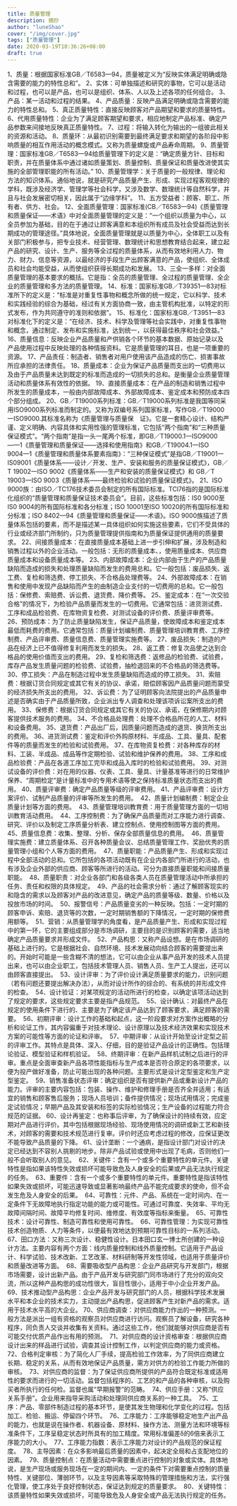 ```yaml
---
title: 质量管理
description: 摘抄
author: "luneShao"
cover: "/img/cover.jpg"
tags: ["质量管理"]
date: 2020-03-19T10:36:26+08:00
draft: true
---
```

1、质量：根据国家标准GB／T6583—94，质量被定义为“反映实体满足明确或隐含需要的能力的特性总和”。
2、实体：可单独描述和研究的事物，它可以是活动和过程，也可以是产品，也可以是组织、体系、人以及上述各项的任何组合。
3、产品：某一活动和过程的结果。
4、产品质量：反映产品满足明确或隐含需要的能力的特性总和。
5、真正质量特性：直接反映顾客对产品期望和要求的质量特性。
6、代用质量特性：企业为了满足顾客期望和要求，相应地制定产品标准、确定产品参数来间接地反映真正质量特性。
7、过程：将输入转化为输出的一组彼此相关的资源和活动。
8、质量环：从最初识别需要到最终满足要求和期望的各阶段中影响质量的相互作用活动的概念模式。又称为质量螺旋或产品寿命周期。
9、质量管理：国家标准GB／T6583—94给质量管理下的定义是：“确定质量方针、目标和职责，并在质量体系中通过诸如质量策划、质量控制、质量保证和质量改进使其实施的全部管理职能的所有活动。”
10、质量管理学：关于质量的一般规律、理论和方法的知识体系。通俗地说，就是研究产品质量产生、形成、实现过程客观规律的学科，既涉及经济学、管理学等社会科学，又涉及数学、数理统计等自然科学，并且与社会发展密切相关，因此属于“边缘学科”。
11、五方受益者：顾客、职工、所有者、供方、社会。
12、全面质量管理：国家标准(CB／T6583—94)《质量管理和质量保证——术语》中对全面质量管理的定义是：“一个组织以质量为中心，以全员参加为基础，目的在于通过让顾客满意和本组织所有成员及社会受益而达到长期成功的管理途径。”具体地说，全面质量管理就是以质量为中心，全体职工以及有关部门积极参与，把专业技术、经营管理、数理统计和思想教育结合起来，建立起产品的研究、设计、生产、服务等全过程的质量体系，从而有效地利用人力、物力、财力、信息等资源，以最经济的手段生产出顾客满意的产品，使组织、全体成员和社会均能受益，从而使组织获得长期成功和发展。
13、三全一多样：对全面质量管理的基本要求的概括。它是指：全员的质量管理、全过程的质量管理、全企业的质量管理和多方法的质量管理。
14、标准：国家标准GB／T39351—83对标准所下的定义是：“标准是对重复性事物和概念所做的统一规定，它以科学、技术和实践经验的综合为基础，经过有关方面协商一致，由主管机构批准，以特定的形式发布，作为共同遵守的准则和依据”。
15、标准化：国家标准GB／T3951—83对标准化下的定义是：“在经济、技术、科学及管理等社会实践中，对重复性事物和概念，通过制定、发布和实施标准，达到统一，以获得最佳秩序和社会效益。”
16、质量信息：反映企业产品质量和产供销各个环节的基本数据、原始记录以及产品使用过程中反映处理的各种情报资料。它是质量管理的耳目，也是一项重要的资源。
17、产品责任：制造者、销售者对用户使用该产品造成的伤亡、损害事故所应承担的法律责任。
18、质量成本：企业为保证产品质量而支出的一切费用以及由于产品质量未达到既定的标准而造成的一切损失的总和。是衡量企业质量管理活动和质量体系有效性的依据。
19、直接质量成本：在产品的制造和销售过程中所发生的质量成本，一般由内部故障成本、外部故障成本、鉴定成本和预防成本四个部分组成。
20、GB／T19000系列标准：GB／T19000系列标准是我国等同采用ISO9000系列标准而制定的。又称为双编号系列国家标准，写作GB／T19000一ISO9000.其标准名称为《质量管理与质量保　证》。它是一套精心设计、结构严谨、定义明确、内容具体和实用性强的管理标准，它包括“两个指南”和“三种质量保证模式”。“两个指南”是指一头一尾两个标准，即GB／T19000.1一ISO9000——1《质量管理和质量保证——选择和使用指南》和GB／T19004.1一ISO　9004—1《质量管理和质量体系要素指南》：“三种保证模式”是指GB／T19001一IS09001《质量体系——设计／开发、生产、安装和服务的质量保证模式》，GB／ T 19002一ISO 9002《质量体系——生产和安装的质量保证模式》和 GB／T 19003一ISO 9003《质量体系——最终检验和试验的质量保证模式》。
21、ISO 9000族：由ISO／TC176技术委员会制定的所有国际标准。TCl76指的是国际标准化组织的“质量管理和质量保证技术委员会”。目前，这些标准包括：IS0 9000至IS0 9004的所有国际标准和各分标准；ISO 10001至ISO 10020的所有国际标准和分标准；ISO 8402—94《质量管理和质量保证——术语》。ISO 9000族描述了质量体系包括的要素，而不是描述某一具体组织如何实施这些要素，它们不受具体的行业或经济部门所制约，只为质量管理提供指南和为质量保证提供通用的质量要求。
22、间接质量成本：在直接质量成本基础上进一步引伸和扩展，涉及制造和销售过程以外的企业活动。一般包括：无形的质量成本、，使用质量成本、供应商质量成本和设备质量成本等。
23、内部故障成本：企业内部由于生产的产品质量缺陷而造成的损失和处理质量缺陷而发生的费用总和。它一般包括：废品损失、返工费、复检和筛选费、停工损失、不合格品处理费等。
24、外部故障成本：在销售和使用中发现产品缺陷而产生的由制造企业支付的一切费用的总和。它一般包括：保修费、索赔费、诉讼费、退货费、降价费等。
25、鉴定成本：在“一次交验合格”的情况下，为检验产品质量而发生的一切费用。它通常包括：进货测试费、工序和成品检验费、在库物资复检费、对测试设备的评价费、质量评审费等。
26、预防成本：为了防止质量缺陷发生，保证产品质量，使故障成本和鉴定成本最低而耗费的费用。它通常包括：质量计划编制费、质量管理培训教育费、工序控制费、产品评审费、质量信息费、质量管理实施费等。
27、废品损失：制造的产品在经济上已不值得修复利用而发生的损失。
28、返工费：修复次品使之达到合格品的使用价值而支出的费用。
29、复检和筛选费：返修品的检验费、试验费，库存产品发生质量问题的检验费、试验费，抽检退回来的不合格品的筛选费等。
30、停工损失：产品在制造过程中发生质量缺陷而造成的停工损失。
31、索赔费：根据订货合同规定或其它有关的协议、承诺，赔偿顾客因产品质量问题而蒙受的经济损失所支出的费用。
32、诉讼费：为了证明顾客向法院提出的产品质量申述是否确实由于产品质量所致，企业派出专人调查和处理该项诉讼案所支出的费用。
33、保修费：根据订货合同规定或其它有关的协议、承诺，在保修期内对顾客提供技术服务的费用。
34、不合格品处理费：处理不合格品所花的人工、材料和设备费用。
35、退货费：产品出厂后，因质量问题而造成的退货、换货所支出的费用。
36、进货测试费：鉴定和评价外购原材料、半成品、工具、量具、配套件等的质量而发生的检验和试验费用。
37、在库物资复检费：对各种库存的材料、工装、半成品、成品等作定期检验、试验和维护保养的费用。
38、工序和成品检验费：产品在各道工序加工完毕和成品入库时的检验和试验费用。
39、对测试设备的评价费：对在用的仪器、仪表、工具、量具、计量基准等进行的日常维护保养、“周期检定”是计量标准中的专用术语等使之保持标准质量状态而支出的费用。
40、质量评审费：确定产品质量等级的评审费用。
41、产品评审费：设计方案评价、试制产品质量的评审等所发生的费用。 
42、质量计划编制费：制定企业质量计划等方面的费用。 
43、质量管理培训教育费：用于质量管理方面的一切培训教育活动费用。 
44、工序控制费：为了确保产品质量而对工序能力进行调查、研究、评价以及制定工序质量分析表、建立控制点、使用控制图等方面的费用。 
45、质量信息费：收集、整理、分析、保存全部质量信息的费用。 
46、质量管理实施费：建立质量体系、召开各种质量会议、总结质量管理工作、奖励优秀的质量管理小组和个人等方面的费用。 
47、质量职能：产品质量产生、形成和实现过程中全部活动的总和。它所包括的各项活动既有在企业内各部门所进行的活动，也有涉及企业外部的供应商、顾客等所进行的活动。可分为直接质量职能和间接质量职能。 
48、质量职责：对企业各部门和各级各类人员在质量管理活动中所承担的任务、责任和权限的具体规定。 
49、产品的社会需求分析：通过了解顾客现实的和隐含的需求以及顾客对产品的改进意见，确定产品的质量等级、数量、价格以及投放市场的时间。 
50、报警信号：产品质量变劣的一种反映。包括：一定时期的顾客申诉、索赔、退货等的次数，一定时期销售额的下降情况，一定时期的保修费用额等。 
51、营销：从质量管理学的角度看，是产品质量产生、形成和实现过程中的第一环，它的主要组成部分是市场调研，主要目的是识别顾客的需要，适当地确定产品质量要求并形成文件。 
52、产品构思：又称产品设想。是在市场调研的基础上进行的。它是根据社会、自然环境、技术发展动向结合顾客的需要提出来的。开始时可能是一些含糊不清的想法，它可以由企业从事产品开发的技术人员提出来，也可以由企业职工，包括技术管理人员、销售人员、生产工人提出，还可以由顾客直接提出。 
53、设计评审：为了评价设计满足质量要求的能力，识别问题（若有问题还要提出解决办法），从而对设计所作的综合的、有系统的并形成文件的检查。 
54、设计验证：对某项规定的活动所进行的检查，以确定该项活动达到了规定的要求，这些规定要求主要是指产品规范。 
55、设计确认：对最终产品在规定的使用条件下进行的、主要是为了确定该产品达到了顾客要求，满足顾客的需要。 
56、初期评审：设计工作的基础和起点，这一阶段要求对方案作出概略的分析和论证工作，其内容偏重于对技术理论、设计原理以及技术经济效果和实现技术方案的可能性等方面的论证和评审。 
57、中期评审：从设计开始至设计定型之前的评审工作。其特点是具体、深入、仔细，目的是验证产品设计的正确性。包括理论验证、模型验证和样机验证。 
58、终期评审：在新产品样机试制之后进行的评审。重点是全面审查新产品各项性能指标与生产成本是否符合原定的各项要求，以便为投产做好准备，防止可能出现的各种问题。主要形式是设计定型鉴定和生产定型鉴定。 
59、销售准备状态评审：确定组织是否有提供新产品或重新设计产品的能力。评审的主要内容包括：包装、操作、维护和修理手册是否齐全并适用；有适宜的销售和顾客售后服务；现场人员培训；备件提供情况；现场试用情况；完成鉴定试验情况；早期产品及其安装和标签的实际检验情况；生产设备的过程能力符合规范的证据。
60、设计再鉴定：也称事后评审，为了确保设计的持续有效，应定期对产品进行评价。其中包括根据现场经验、现场使用情况的调研或新工艺和新技术，对顾客的需要和技术规范进行复审。评价时还应考虑过程的修改，应保证更改不能导致产品质量的下降。
61、设计垄断：一个通病，是指设计部门对设计的决定已经达到不容别人挑剔的地步。除非产品试验或使用中出现了毛病，否则他们一般不会听取别人的意见。 
62、关键件：含有一个或多个重要特性的单元件。关键特性是指如果该特性失效或损坏可能导致危及人身安全的后果或产品无法执行规定的任务。 
63、重要件：含有一个或多个重要特性的单元件。重要特性是指该特性如果失效或损坏，可能迅速导致或显著影响最终产品不能完成要求的使命，但不会发生危及人身安全的后果。 
64、可靠性：元件、产品、系统在一定时间内、在一定条件下无故障地执行指定功能的能力或可能性。可通过可靠度、失效率、平均无故障间隔时间、故障平均修复时间、维修度、有效度等指标来衡量。 
65、可靠性技术：设计可靠性、制造可靠性和使用可靠性。 
66、可靠性管理：为实现可靠性技术创造物质、人力等条件，以便最有效地达到预期可靠性目标的一系列活动。 
67、田口方法：又称三次设计、稳健性设计。日本田口玄一博士所创建的一种设计方法。主要内容有两个方面：线内质量控制和线外质量控制。它适用于产品设计、科学试验、技术改新、工艺改革、材料研制等开发性领域，也适用于质量评价和质量改进等方面。 
68、需要吸收型产品构思：企业产品研究与开发部门，根据市场需要，设计出新产品。由于产品开发与研究部门同市场进行了充分的双向交流，所以这种产品构思的成功性很大，盲目性很小，适用于中小企业开发产品。 
69、技术推动型产品构思：企业产品开发与研究部门的人员，根据科学技术发展水平和本企业的技术实力，主动提出产品构思，促进顾客产生对新产品的需求。适用于技术水平高的大企业。
70、供应商调查：对供应商能力作出的一种预测。一般方法是派出一组有资格的观察员对供应商进行访问。观察员了解设备，研究各种程序，同负责人交谈并收集有关资料。通过这些工作，他们就能够对供应商是否有可能交付优质产品作出有用的预测。 
71、对供应商的设计资格审查：根据供应商设计出来的样品进行试验，调查其设计控制工作，以判定供应商的能力或资格。 
72、合格判定审核：为了简化人厂手续，提高检验工作效率，为了同供应商建立长期、稳定的关系，从而有效地保证产品质量，需方对供方的检验工作能力所做的审核。 
73、对供应商的监督：为了保证供应商所提供的产品符合既定标准或适用性的要求而进行的一切活动。监督包括程序的、工艺的和产品的各种审核，以及购买者所执行的任何检。监督也属“早期报警”的范畴。 
74、供应手册：又称“供应关系手册”。企业用来指导采购活动和处理同供应商关系的一种工具。 
75、工序：产品、零部件制造过程的基本环节，是使其发生物理和化学变化的过程。包括加工、检验、搬运、停留四个环节。 
76、工序能力：工序能够稳定地生产出产品的能力，也就是说在操作者、机器设备、原材料、操作方法、测量方法和环境等标准条件下，工序呈稳定状态时所具有的加工精度。常用标准偏差δ的6倍来表示工序能力的大小。 
77、工序能力指数：表示工序能力对设计的产品规范的保证程度。 
78、主导因素：在众多影响最后质量的因素中，起决定全局和占支配地位的因素。 
79、质量控制点：在质量活动中需要重点进行控制的对象或实体。具体地说，是生产现场或服务现场在一定的期间内、一定的条件下对需要重点控制的质量特性、关键部位、薄弱环节，以及主导因素等采取特殊的管理措施和方法，实行强化管理，使工序处于良好控制状态，保证达到规定的质量要求。 
80、关键特性：该质量特性如果失效或损坏，可能导致危及人身安全或产品无法执行规定的任务。